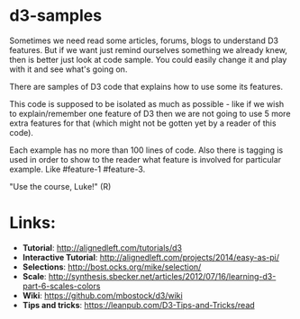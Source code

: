 d3-samples
=============
Sometimes we need read some articles, forums, blogs to understand D3 features. But if we want just remind ourselves something we already knew, then is better just look at code sample. You could easily change it and play with it and see what's going on.

There are samples of D3 code that explains how to use some its features.

This code is supposed to be isolated as much as possible - like if we wish to explain/remember one feature of D3 then we are not going to use 5 more extra features for that (which might not be gotten yet by a reader of this code).

Each example has no more than 100 lines of code. Also there is tagging is used in order to show to the reader what feature is involved for particular example. Like #feature-1 #feature-3.

"Use the course, Luke!" (R)


Links:
===
- **Tutorial**:               http://alignedleft.com/tutorials/d3
- **Interactive Tutorial**:  http://alignedleft.com/projects/2014/easy-as-pi/
- **Selections**:             http://bost.ocks.org/mike/selection/
- **Scale**:                  http://synthesis.sbecker.net/articles/2012/07/16/learning-d3-part-6-scales-colors
- **Wiki**:                   https://github.com/mbostock/d3/wiki
- **Tips and tricks**:        https://leanpub.com/D3-Tips-and-Tricks/read
